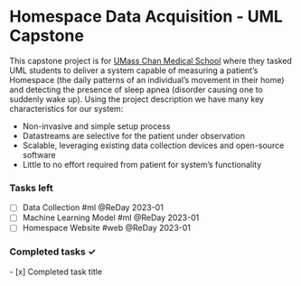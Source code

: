 # Homespace Data Acquisition - UML Capstone
This capstone project is for [UMass Chan Medical School](https://www.umassmed.edu/) where they tasked UML students to deliver a system capable of measuring a patient’s Homespace (the daily patterns of an individual’s movement in their home) and detecting the presence of sleep apnea (disorder causing one to suddenly wake up). Using the project description we have many key characteristics for our system:

 - Non-invasive and simple setup process
 - Datastreams are selective for the patient under observation
 - Scalable, leveraging existing data collection devices and open-source software
 - Little to no effort required from patient for system’s functionality


### Tasks left
- [ ] Data Collection #ml @ReDay 2023-01 
- [ ] Machine Learning Model #ml @ReDay 2023-01
- [ ] Homespace Website #web @ReDay 2023-01

### Completed tasks ✓
<!--> - [x] Completed task title  